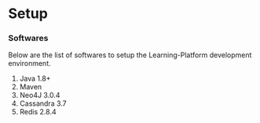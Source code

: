 # Setup

### Softwares

Below are the list of softwares to setup the Learning-Platform development environment.


1. Java 1.8+
2. Maven
3. Neo4J 3.0.4
4. Cassandra 3.7
5. Redis 2.8.4



